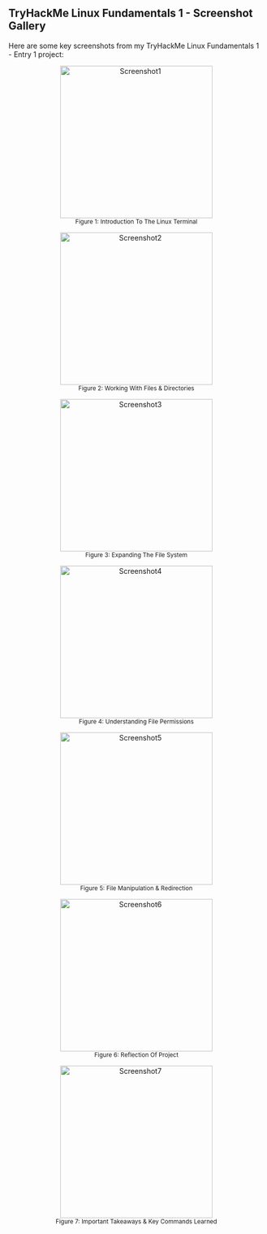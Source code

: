 ## TryHackMe Linux Fundamentals 1 - Screenshot Gallery

Here are some key screenshots from my TryHackMe Linux Fundamentals 1 - Entry 1 project:

<p align="center">
  <img src="./Linux Fundamentals 1/screenshot1.jpeg" alt="Screenshot1" width="300" />
  <br><small>Figure 1: Introduction To The Linux Terminal</small>
</p>

<p align="center">
  <img src="./Linux Fundamentals 1/screenshot2.jpeg" alt="Screenshot2" width="300" />
  <br><small>Figure 2: Working With Files & Directories</small>
</p>

<p align="center">
  <img src="./Linux Fundamentals 1/screenshot3.jpeg" alt="Screenshot3" width="300" />
  <br><small>Figure 3: Expanding The File System</small>
</p>

<p align="center">
  <img src="./Linux Fundamentals 1/screenshot4.jpeg" alt="Screenshot4" width="300" />
  <br><small>Figure 4: Understanding File Permissions</small>
</p>

<p align="center">
  <img src="./Linux Fundamentals 1/screenshot5.jpeg" alt="Screenshot5" width="300" />
  <br><small>Figure 5: File Manipulation & Redirection</small>
</p>

<p align="center">
  <img src="./Linux Fundamentals 1/screenshot6.jpeg" alt="Screenshot6" width="300" />
  <br><small>Figure 6: Reflection Of Project</small>
</p>

<p align="center">
  <img src="./Linux Fundamentals 1/screenshot7.jpeg" alt="Screenshot7" width="300" />
  <br><small>Figure 7: Important Takeaways & Key Commands Learned</small>
</p>